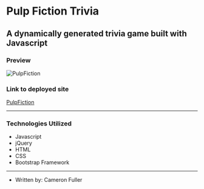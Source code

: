 # Pulp Fiction Trivia

## A dynamically generated trivia game built with Javascript

### Preview 
![PulpFiction](https://raw.github.com/Cam-F/Trivia/master/assets/images/demo.gif)

### Link to deployed site
[PulpFiction](https://cam-f.github.io/Trivia)

--- 

### Technologies Utilized

* Javascript
* jQuery
* HTML
* CSS
* Bootstrap Framework

---

* Written by: Cameron Fuller
